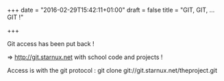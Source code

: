 +++
date = "2016-02-29T15:42:11+01:00"
draft = false
title = "GIT, GIT, … GIT !"

+++

Git access has been put back !

=> http://git.starnux.net with school code and projects !

Access is with the git protocol : git clone git://git.starnux.net/theproject.git
